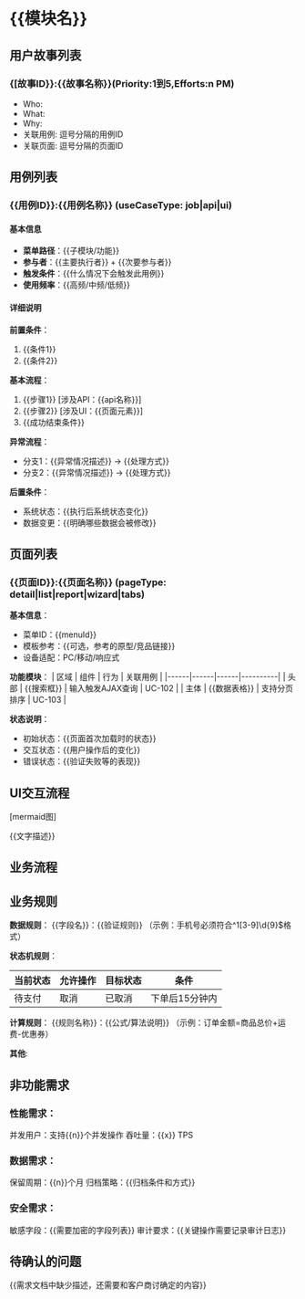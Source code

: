 # {{模块名}}

## 用户故事列表

### {[故事ID}}:{{故事名称}}(Priority:1到5,Efforts:n PM)

[TAGS]: DYNAMIC

- Who:
- What:
- Why:
- 关联用例: 逗号分隔的用例ID
- 关联页面: 逗号分隔的页面ID

## 用例列表

### {{用例ID}}:{{用例名称}} (useCaseType: job|api|ui)

[TAGS]: DYNAMIC

#### 基本信息

[TAGS]: MENU,API

- **菜单路径**：{{子模块/功能}}
- **参与者**：{{主要执行者}} + {{次要参与者}}
- **触发条件**：{{什么情况下会触发此用例}}
- **使用频率**：{{高频/中频/低频}}

#### 详细说明

**前置条件**：

1. {{条件1}}
2. {{条件2}}

**基本流程**：

1. {{步骤1}} [涉及API：{{api名称}}]
2. {{步骤2}} [涉及UI：{{页面元素}}]
3. {{成功结束条件}}

**异常流程**：

- 分支1：{{异常情况描述}} → {{处理方式}}
- 分支2：{{异常情况描述}} → {{处理方式}}

**后置条件**：

- 系统状态：{{执行后系统状态变化}}
- 数据变更：{{明确哪些数据会被修改}}

## 页面列表

### {{页面ID}}:{{页面名称}} (pageType: detail|list|report|wizard|tabs)

[TAGS]: DYNAMIC,MENU
**基本信息**：

- 菜单ID：{{menuId}}
- 模板参考：{{可选，参考的原型/竞品链接}}
- 设备适配：PC/移动/响应式

**功能模块**：
| 区域 | 组件 | 行为 | 关联用例 |
|------|------|------|----------|
| 头部 | {{搜索框}} | 输入触发AJAX查询 | UC-102 |
| 主体 | {{数据表格}} | 支持分页排序 | UC-103 |

**状态说明**：

- 初始状态：{{页面首次加载时的状态}}
- 交互状态：{{用户操作后的变化}}
- 错误状态：{{验证失败等的表现}}

## UI交互流程

[TAGS]: OPTIONAL
[mermaid图]

{{文字描述}}

## 业务流程

[TAGS]: OPTIONAL

## 业务规则

[TAGS]: OPTIONAL

**数据规则**：
{{字段名}}：{{验证规则}} （示例：手机号必须符合^1[3-9]\d{9}$格式）

**状态机规则**：

| 当前状态 | 允许操作 | 目标状态 | 条件        |
|------|------|------|-----------|
| 待支付  | 	取消  | 	已取消 | 	下单后15分钟内 |

**计算规则**：
{{规则名称}}：{{公式/算法说明}} （示例：订单金额=商品总价+运费-优惠券）

**其他**:

## 非功能需求

### 性能需求：

并发用户：支持{{n}}个并发操作
吞吐量：{{x}} TPS

### 数据需求：

保留周期：{{n}}个月
归档策略：{{归档条件和方式}}

### 安全需求：

敏感字段：{{需要加密的字段列表}}
审计要求：{{关键操作需要记录审计日志}}

## 待确认的问题

[TAGS]: OPTIONAL

{{需求文档中缺少描述，还需要和客户商讨确定的内容}}
